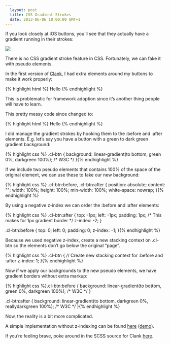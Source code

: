 ```yaml
---
  layout: post
  title: CSS Gradient Strokes
  date: 2013-06-06 10:00:00 GMT+1
---
```



<p>If you look closely at iOS buttons, you’ll see that they actually have a gradient running in their strokes:</p>
<p><img src="http://getclank.files.wordpress.com/2013/06/grad-strokes.png?w=584"></p>
<p>There is no CSS gradient stroke feature in CSS. Fortunately, we can fake it with pseudo elements.</p>
<p>In the first version of <a href="https://github.com/Wolfr/clank">Clank</a>, I had extra elements around my buttons to make it work properly:</p>
{% highlight html %}
  <a class="btn"><span><span>Hello</span></span></a>
{% endhighlight %}
<p>This is problematic for framework adoption since it’s another thing people will have to learn.</p>
<p>This pretty messy code since changed to:</p>

{% highlight html %}
  <a class="cl-btn">Hello</a>
{% endhighlight %}

<p>I did manage the gradient strokes by hooking them to the :before and :after elements. E.g. let’s say you have a button with a green to dark green gradient background:</p>

{% highlight css %}
.cl-btn {
  background: linear-gradient(to bottom, green 0%, darkgreen 100%); /* W3C */
}{% endhighlight %}

<p>If we include two pseudo elements that contains 100% of the space of the original element, we can use these to fake our new background:</p>

{% highlight css %}
.cl-btn:before,
.cl-btn:after {
  position: absolute;
  content: "";
  width: 100%;
  height: 100%;
  min-width: 100%;
  white-space: nowrap;
}{% endhighlight %}

<p>By using a negative z-index we can order the :before and :after elements:</p>

{% highlight css %}
.cl-btn:after {
  top: -1px;
  left: -1px;
  padding: 1px; /* This makes for 1px gradient border */
  z-index: -2;
}

.cl-btn:before {
  top: 0;
  left: 0;
  padding: 0;
  z-index: -1;
}{% endhighlight %}
<p>Because we used negative z-index, create a new stacking context on .cl-btn so the elements don’t go below the original “page”.</p>

{% highlight css %}
.cl-btn {
    // Create new stacking context for :before and :after
    z-index: 1;
}{% endhighlight %}


<p>Now if we apply our backgrounds to the new pseudo elements, we have gradient borders without extra markup:</p>
{% highlight css %}.cl-btn:before {
    background: linear-gradient(to bottom, green 0%, darkgreen 100%); /* W3C */
}

.cl-btn:after {
    background: linear-gradient(to bottom, darkgreen 0%, reallydarkgreen 100%); /* W3C */
}{% endhighlight %}
<p>Now, the reality is a bit more complicated.</p>
<p>A simple implementation without z-indexing can be found <a href="https://github.com/Wolfr/css-gradient-strokes">here</a> (<a href="http://www.wolfslittlestore.be/css-gradient-strokes/">demo</a>).</p>
<p>If you’re feeling brave, poke around in the SCSS source for Clank <a href="https://github.com/Wolfr/clank/blob/master/scss/components/_buttons.scss">here</a>.</p>
